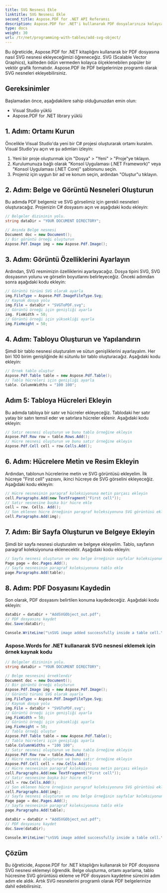 ```yaml
---
title: SVG Nesnesi Ekle
linktitle: SVG Nesnesi Ekle
second_title: Aspose.PDF for .NET API Referansı
description: Aspose.PDF for .NET'i kullanarak PDF dosyalarınıza kolayca SVG nesneleri ekleyin.
type: docs
weight: 30
url: /tr/net/programming-with-tables/add-svg-object/
---
```


Bu öğreticide, Aspose.PDF for .NET kitaplığını kullanarak bir PDF dosyasına nasıl SVG nesnesi ekleyeceğimizi öğreneceğiz. SVG (Scalable Vector Graphics), kaliteden ödün vermeden kolayca ölçeklenebilen popüler bir vektör grafik formatıdır. Aspose.PDF ile PDF belgelerinize programlı olarak SVG nesneleri ekleyebilirsiniz.

## Gereksinimler

Başlamadan önce, aşağıdakilere sahip olduğunuzdan emin olun:

- Visual Studio yüklü
- Aspose.PDF for .NET library yüklü

## 1. Adım: Ortamı Kurun

Öncelikle Visual Studio'da yeni bir C# projesi oluşturarak ortamı kuralım. Visual Studio'yu açın ve şu adımları izleyin:

1. Yeni bir proje oluşturmak için "Dosya" > "Yeni" > "Proje"ye tıklayın.
2. Kurulumunuza bağlı olarak "Konsol Uygulaması (.NET Framework)" veya "Konsol Uygulaması (.NET Core)" şablonunu seçin.
3. Projeniz için uygun bir ad ve konum seçin, ardından "Oluştur"u tıklayın.

## 2. Adım: Belge ve Görüntü Nesneleri Oluşturun

Bu adımda PDF belgemiz ve SVG görselimiz için gerekli nesneleri oluşturacağız. Projenizin C# dosyasını açın ve aşağıdaki kodu ekleyin:

```csharp
// Belgeler dizininin yolu.
string dataDir = "YOUR DOCUMENT DIRECTORY";

// Anında Belge nesnesi
Document doc = new Document();
// Bir görüntü örneği oluşturun
Aspose.Pdf.Image img = new Aspose.Pdf.Image();
```

## 3. Adım: Görüntü Özelliklerini Ayarlayın

Ardından, SVG resmimizin özelliklerini ayarlayacağız. Dosya tipini SVG, SVG dosyasının yolunu ve görselin boyutlarını belirleyeceğiz. Önceki adımdan sonra aşağıdaki kodu ekleyin:

```csharp
// Görüntü türünü SVG olarak ayarla
img.FileType = Aspose.Pdf.ImageFileType.Svg;
// Kaynak dosya yolu
img.File = dataDir + "SVGToPDF.svg";
// Görüntü örneği için genişliği ayarla
img. FixWidth = 50;
// Görüntü örneği için yüksekliği ayarla
img.FixHeight = 50;
```

## 4. Adım: Tabloyu Oluşturun ve Yapılandırın

Şimdi bir tablo nesnesi oluşturalım ve sütun genişliklerini ayarlayalım. Her biri 100 birim genişliğinde iki sütunlu bir tablo oluşturacağız. Aşağıdaki kodu ekleyin:

```csharp
// Örnek tablo oluştur
Aspose.Pdf.Table table = new Aspose.Pdf.Table();
// Tablo hücreleri için genişliği ayarla
table. ColumnWidths = "100 100";
```

## Adım 5: Tabloya Hücreleri Ekleyin

Bu adımda tabloya bir satır ve hücreler ekleyeceğiz. Tablodaki her satır yatay bir satırı temsil eder ve satırlara hücreler eklenir. Aşağıdaki kodu ekleyin:

```csharp
// Satır nesnesi oluşturun ve bunu tablo örneğine ekleyin
Aspose.Pdf.Row row = table.Rows.Add();
// Hücre nesnesi oluşturun ve bunu satır örneğine ekleyin
Aspose.Pdf.Cell cell = row.Cells.Add();
```

## 6. Adım: Hücrelere Metin ve Resim Ekleyin

Ardından, tablonun hücrelerine metin ve SVG görüntüsü ekleyelim. İlk hücreye "First cell" yazısını, ikinci hücreye de SVG görselini ekleyeceğiz. Aşağıdaki kodu ekleyin:

```csharp
// Hücre nesnesinin paragraf koleksiyonuna metin parçası ekleyin
cell.Paragraphs.Add(new TextFragment("First cell"));
// Satır nesnesine başka bir hücre ekle
cell = row. Cells. Add();
// Son eklenen hücre örneğinin paragraf koleksiyonuna SVG görüntüsü ekleyin
cell.Paragraphs.Add(img);
```

## 7. Adım: Bir Sayfa Oluşturun ve Belgeye Ekleyin

Şimdi bir sayfa nesnesi oluşturalım ve belgeye ekleyelim. Tablo, sayfanın paragraf koleksiyonuna eklenecektir. Aşağıdaki kodu ekleyin:

```csharp
// Sayfa nesnesi oluşturun ve onu belge örneğinin sayfalar koleksiyonuna ekleyin
Page page = doc.Pages.Add();
// Sayfa nesnesinin paragraf koleksiyonuna tablo ekle
page.Paragraphs.Add(table);
```

## 8. Adım: PDF Dosyasını Kaydedin

Son olarak, PDF dosyasını belirtilen konuma kaydedeceğiz. Aşağıdaki kodu ekleyin:

```csharp
dataDir = dataDir + "AddSVGObject_out.pdf";
// PDF dosyasını kaydet
doc.Save(dataDir);

Console.WriteLine("\nSVG image added successfully inside a table cell.\nFile saved at " + dataDir);
```

### Aspose.Words for .NET kullanarak SVG nesnesi eklemek için örnek kaynak kodu

```csharp
// Belgeler dizininin yolu.
string dataDir = "YOUR DOCUMENT DIRECTORY";

// Belge nesnesini örneklendir
Document doc = new Document();
// Bir görüntü örneği oluşturun
Aspose.Pdf.Image img = new Aspose.Pdf.Image();
// Görüntü türünü SVG olarak ayarla
img.FileType = Aspose.Pdf.ImageFileType.Svg;
// Kaynak dosya yolu
img.File = dataDir + "SVGToPDF.svg";
// Görüntü örneği için genişliği ayarla
img.FixWidth = 50;
// Görüntü örneği için yüksekliği ayarla
img.FixHeight = 50;
// Tablo örneği oluştur
Aspose.Pdf.Table table = new Aspose.Pdf.Table();
// Tablo hücreleri için genişliği ayarla
table.ColumnWidths = "100 100";
// Satır nesnesi oluşturun ve bunu tablo örneğine ekleyin
Aspose.Pdf.Row row = table.Rows.Add();
// Hücre nesnesi oluşturun ve bunu satır örneğine ekleyin
Aspose.Pdf.Cell cell = row.Cells.Add();
// Hücre nesnesinin paragraf koleksiyonuna metin parçası ekleyin
cell.Paragraphs.Add(new TextFragment("First cell"));
// Satır nesnesine başka bir hücre ekle
cell = row.Cells.Add();
// Son eklenen hücre örneğinin paragraf koleksiyonuna SVG görüntüsü ekleyin
cell.Paragraphs.Add(img);
// Sayfa nesnesi oluşturun ve onu belge örneğinin sayfalar koleksiyonuna ekleyin
Page page = doc.Pages.Add();
// Sayfa nesnesinin paragraf koleksiyonuna tablo ekle
page.Paragraphs.Add(table);

dataDir = dataDir + "AddSVGObject_out.pdf";
// PDF dosyasını kaydet
doc.Save(dataDir);

Console.WriteLine("\nSVG image added successfully inside a table cell.\nFile saved at " + dataDir);            
```

## Çözüm

Bu öğreticide, Aspose.PDF for .NET kitaplığını kullanarak bir PDF dosyasına SVG nesnesi eklemeyi öğrendik. Belge oluşturma, ortamı ayarlama, tablo hücresine SVG görüntüsü ekleme ve PDF dosyasını kaydetme sürecini adım adım ele aldık. Artık SVG nesnelerini programlı olarak PDF belgelerinize dahil edebilirsiniz.